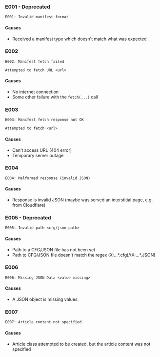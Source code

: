 ### E001 - Deprecated

```
E001: Invalid manifest format
```

#### Causes

- Received a manifest type which doesn't match what was expected

### E002

```
E002: Manifest fetch failed

Attempted to fetch URL <url>
```

#### Causes

- No internet connection
- Some other failure with the `fetch(...)` call

### E003

```
E003: Manifest fetch response not OK

Attempted to fetch <url>
```

#### Causes

- Can't access URL (404 error)
- Temporary server outage

### E004

```
E004: Malformed response (invalid JSON)
```

#### Causes

- Response is invalid JSON (maybe was served an interstitial page, e.g. from Cloudflare)

### E005 - Deprecated

```
E005: Invalid path <cfg/json path>
```

#### Causes

- Path to a CFG/JSON file has not been set
- Path to CFG/JSON file doesn't match the regex (X:\...\*.cfg)/(X:\...\*.JSON)

### E006

```
E006: Missing JSON Data <value missing>
```

#### Causes

- A JSON object is missing values.

### E007

```
E007: Article content not specified
```

#### Causes

- Article class attempted to be created, but the article content was not specified
